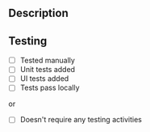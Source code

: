 ## Description
<!--- Describe your changes in detail plz-->


## Testing
<!--- Go over all the following points, and put an `x` in all the boxes that apply. -->

- [ ] Tested manually
- [ ] Unit tests added
- [ ] UI tests added
- [ ] Tests pass locally

or
- [ ] Doesn't require any testing activities

